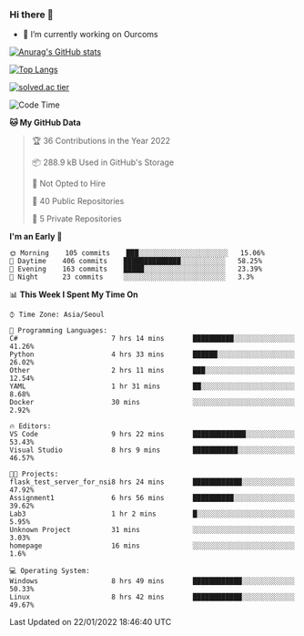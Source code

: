 ### Hi there 👋

- 🔭 I’m currently working on Ourcoms

<!--
**Rhange/Rhange** is a ✨ _special_ ✨ repository because its `README.md` (this file) appears on your GitHub profile.

Here are some ideas to get you started:

- 🌱 I’m currently learning ...
- 👯 I’m looking to collaborate on ...
- 🤔 I’m looking for help with ...
- 💬 Ask me about ...
- 📫 How to reach me: ...
- 😄 Pronouns: ...
- ⚡ Fun fact: ...
-->

[![Anurag's GitHub stats](https://github-readme-stats.vercel.app/api?username=rhange&show_icons=true&theme=gruvbox)](https://github.com/anuraghazra/github-readme-stats)

[![Top Langs](https://github-readme-stats.vercel.app/api/top-langs/?username=rhange&layout=compact&theme=gruvbox)](https://github.com/anuraghazra/github-readme-stats)

[![solved.ac tier](http://mazassumnida.wtf/api/generate_badge?boj=rhange0511)](https://solved.ac/rhange0511)

  <!--START_SECTION:waka-->
![Code Time](http://img.shields.io/badge/Code%20Time-353%20hrs%202%20mins-blue)

**🐱 My GitHub Data** 

> 🏆 36 Contributions in the Year 2022
 > 
> 📦 288.9 kB Used in GitHub's Storage 
 > 
> 🚫 Not Opted to Hire
 > 
> 📜 40 Public Repositories 
 > 
> 🔑 5 Private Repositories  
 > 
**I'm an Early 🐤** 

```text
🌞 Morning    105 commits    ███░░░░░░░░░░░░░░░░░░░░░░   15.06% 
🌆 Daytime    406 commits    ██████████████░░░░░░░░░░░   58.25% 
🌃 Evening    163 commits    █████░░░░░░░░░░░░░░░░░░░░   23.39% 
🌙 Night      23 commits     ░░░░░░░░░░░░░░░░░░░░░░░░░   3.3%

```


📊 **This Week I Spent My Time On** 

```text
⌚︎ Time Zone: Asia/Seoul

💬 Programming Languages: 
C#                       7 hrs 14 mins       ██████████░░░░░░░░░░░░░░░   41.26% 
Python                   4 hrs 33 mins       ██████░░░░░░░░░░░░░░░░░░░   26.02% 
Other                    2 hrs 11 mins       ███░░░░░░░░░░░░░░░░░░░░░░   12.54% 
YAML                     1 hr 31 mins        ██░░░░░░░░░░░░░░░░░░░░░░░   8.68% 
Docker                   30 mins             ░░░░░░░░░░░░░░░░░░░░░░░░░   2.92%

🔥 Editors: 
VS Code                  9 hrs 22 mins       █████████████░░░░░░░░░░░░   53.43% 
Visual Studio            8 hrs 9 mins        ███████████░░░░░░░░░░░░░░   46.57%

🐱‍💻 Projects: 
flask_test_server_for_nsi8 hrs 24 mins       ████████████░░░░░░░░░░░░░   47.92% 
Assignment1              6 hrs 56 mins       ██████████░░░░░░░░░░░░░░░   39.62% 
Lab3                     1 hr 2 mins         █░░░░░░░░░░░░░░░░░░░░░░░░   5.95% 
Unknown Project          31 mins             ░░░░░░░░░░░░░░░░░░░░░░░░░   3.03% 
homepage                 16 mins             ░░░░░░░░░░░░░░░░░░░░░░░░░   1.6%

💻 Operating System: 
Windows                  8 hrs 49 mins       ████████████░░░░░░░░░░░░░   50.33% 
Linux                    8 hrs 42 mins       ████████████░░░░░░░░░░░░░   49.67%

```


 Last Updated on 22/01/2022 18:46:40 UTC
<!--END_SECTION:waka-->

